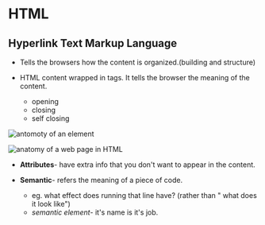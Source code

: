 # HTML

## Hyperlink Text Markup Language

- Tells the browsers how the content is organized.(building and structure)

- HTML content wrapped in tags. It tells the browser the meaning of the content.

  - opening
  - closing 
  - self closing


![antomoty of an element](https://linuxhint.com/wp-content/uploads/2022/02/word-image.png)

![anatomy of a web page in HTML](https://alleasytricks.files.wordpress.com/2015/02/page_structure_example.jpg)

- **Attributes**- have extra info that you don't want to appear in the content. 

- **Semantic**- refers the meaning of a piece of code.

  - eg. what effect does running that line have? (rather than " what does it look like")
  - *semantic element*- it's name is it's job.
